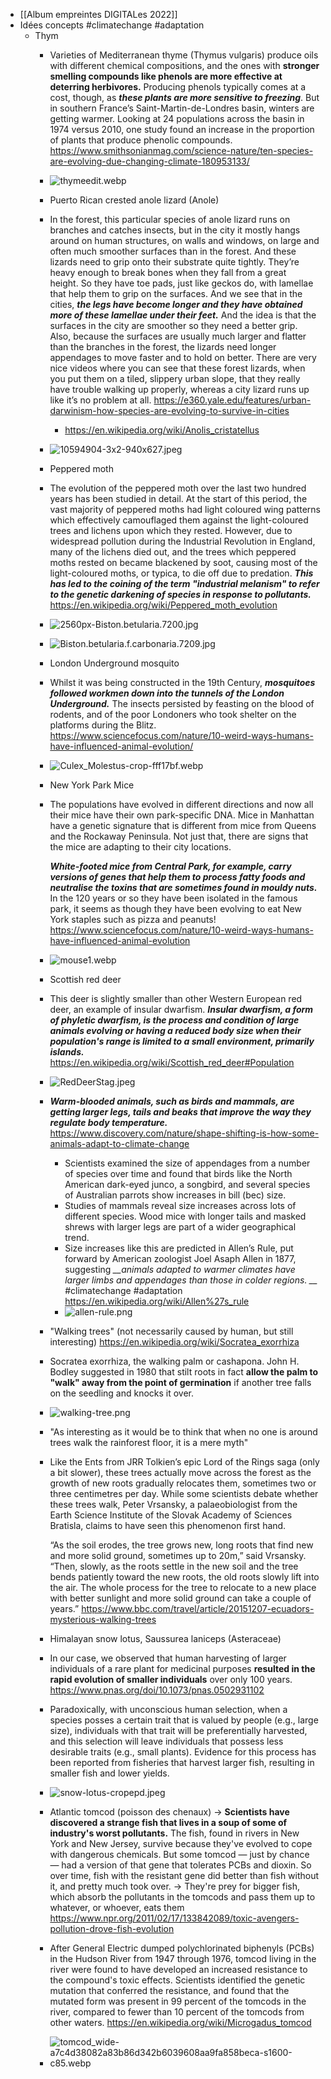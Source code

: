 - [[Album empreintes DIGITALes 2022]]
- Idées concepts #climatechange #adaptation
	- Thym
		- Varieties of Mediterranean thyme (Thymus vulgaris) produce oils with different chemical compositions, and the ones with __stronger smelling compounds like phenols are more effective at deterring herbivores.__ Producing phenols typically comes at a cost, though, as **_these plants are more sensitive to freezing_**. But in southern France’s Saint-Martin-de-Londres basin, winters are getting warmer.
		  Looking at 24 populations across the basin in 1974 versus 2010, one study found an increase in the proportion of plants that produce phenolic compounds.
		  https://www.smithsonianmag.com/science-nature/ten-species-are-evolving-due-changing-climate-180953133/
		- ![thymeedit.webp](../assets/thymeedit_1655578424365_0.webp)
		- Puerto Rican crested anole lizard (Anole)
		- In the forest, this particular species of anole lizard runs on branches and catches insects, but in the city it mostly hangs around on human structures, on walls and windows, on large and often much smoother surfaces than in the forest. And these lizards need to grip onto their substrate quite tightly. They’re heavy enough to break bones when they fall from a great height. So they have toe pads, just like geckos do, with lamellae that help them to grip on the surfaces.
		  And we see that in the cities, **_the legs have become longer and they have obtained more of these lamellae under their feet._** And the idea is that the surfaces in the city are smoother so they need a better grip. Also, because the surfaces are usually much larger and flatter than the branches in the forest, the lizards need longer appendages to move faster and to hold on better. There are very nice videos where you can see that these forest lizards, when you put them on a tiled, slippery urban slope, that they really have trouble walking up properly, whereas a city lizard runs up like it’s no problem at all.
		  https://e360.yale.edu/features/urban-darwinism-how-species-are-evolving-to-survive-in-cities
		  + https://en.wikipedia.org/wiki/Anolis_cristatellus
		- ![10594904-3x2-940x627.jpeg](../assets/10594904-3x2-940x627_1655578453493_0.jpeg)
		- Peppered moth
		- The evolution of the peppered moth over the last two hundred years has been studied in detail. At the start of this period, the vast majority of peppered moths had light coloured wing patterns which effectively camouflaged them against the light-coloured trees and lichens upon which they rested. However, due to widespread pollution during the Industrial Revolution in England, many of the lichens died out, and the trees which peppered moths rested on became blackened by soot, causing most of the light-coloured moths, or typica, to die off due to predation.
		  **_This has led to the coining of the term "industrial melanism" to refer to the genetic darkening of species in response to pollutants._**
		  https://en.wikipedia.org/wiki/Peppered_moth_evolution
		- ![2560px-Biston.betularia.7200.jpg](../assets/2560px-Biston.betularia.7200_1655579269826_0.jpg)
		- ![Biston.betularia.f.carbonaria.7209.jpg](../assets/Biston.betularia.f.carbonaria.7209_1655579275160_0.jpg)
		- London Underground mosquito
		- Whilst it was being constructed in the 19th Century, **_mosquitoes followed workmen down into the tunnels of the London Underground._** The insects persisted by feasting on the blood of rodents, and of the poor Londoners who took shelter on the platforms during the Blitz.
		  https://www.sciencefocus.com/nature/10-weird-ways-humans-have-influenced-animal-evolution/
		- ![Culex_Molestus-crop-fff17bf.webp](../assets/Culex_Molestus-crop-fff17bf_1655579381111_0.webp)
		- New York Park Mice
		- The populations have evolved in different directions and now all their mice have their own park-specific DNA. Mice in Manhattan have a genetic signature that is different from mice from Queens and the Rockaway Peninsula. Not just that, there are signs that the mice are adapting to their city locations.
		  
		  **_White-footed mice from Central Park, for example, carry versions of genes that help them to process fatty foods and neutralise the toxins that are sometimes found in mouldy nuts._** In the 120 years or so they have been isolated in the famous park, it seems as though they have been evolving to eat New York staples such as pizza and peanuts!
		  https://www.sciencefocus.com/nature/10-weird-ways-humans-have-influenced-animal-evolution
		- ![mouse1.webp](../assets/mouse1_1655579455391_0.webp)
		- Scottish red deer
		- This deer is slightly smaller than other Western European red deer, an example of insular dwarfism.
		  **_Insular dwarfism, a form of phyletic dwarfism, is the process and condition of large animals evolving or having a reduced body size when their population's range is limited to a small environment, primarily islands._**
		  https://en.wikipedia.org/wiki/Scottish_red_deer#Population
		- ![RedDeerStag.jpeg](../assets/RedDeerStag_1655579626161_0.jpeg)
		- *__Warm-blooded animals, such as birds and mammals, are getting larger legs, tails and beaks that improve the way they regulate body temperature.__*
		  https://www.discovery.com/nature/shape-shifting-is-how-some-animals-adapt-to-climate-change
			- Scientists examined the size of appendages from a number of species over time and found that birds like the North American dark-eyed junco, a songbird, and several species of Australian parrots show increases in bill (bec) size.
			- Studies of mammals reveal size increases across lots of different species. Wood mice with longer tails and masked shrews with larger legs are part of a wider geographical trend.
			- Size increases like this are predicted in Allen’s Rule, put forward by American zoologist Joel Asaph Allen in 1877, suggesting *__animals adapted to warmer climates have larger limbs and appendages than those in colder regions. __* #climatechange #adaptation
			  https://en.wikipedia.org/wiki/Allen%27s_rule
			- ![allen-rule.png](../assets/allen-rule_1656001628082_0.png)
		- "Walking trees" (not necessarily caused by human, but still interesting)
		  https://en.wikipedia.org/wiki/Socratea_exorrhiza
		- Socratea exorrhiza, the walking palm or cashapona. John H. Bodley suggested in 1980 that stilt roots in fact __allow the palm to "walk" away from the point of germination__ if another tree falls on the seedling and knocks it over.
		- ![walking-tree.png](../assets/walking-tree_1656002077011_0.png)
		- "As interesting as it would be to think that when no one is around trees walk the rainforest floor, it is a mere myth"
		- Like the Ents from JRR Tolkien’s epic Lord of the Rings saga (only a bit slower), these trees actually move across the forest as the growth of new roots gradually relocates them, sometimes two or three centimetres per day. While some scientists debate whether these trees walk, Peter Vrsansky, a palaeobiologist from the Earth Science Institute of the Slovak Academy of Sciences Bratisla, claims to have seen this phenomenon first hand.
		  
		  “As the soil erodes, the tree grows new, long roots that find new and more solid ground, sometimes up to 20m,” said Vrsansky. “Then, slowly, as the roots settle in the new soil and the tree bends patiently toward the new roots, the old roots slowly lift into the air. The whole process for the tree to relocate to a new place with better sunlight and more solid ground can take a couple of years.”
		  https://www.bbc.com/travel/article/20151207-ecuadors-mysterious-walking-trees
		- Himalayan snow lotus, Saussurea laniceps (Asteraceae)
		- In our case, we observed that human harvesting of larger individuals of a rare plant for medicinal purposes __resulted in the rapid evolution of smaller individuals__ over only 100 years.
		  https://www.pnas.org/doi/10.1073/pnas.0502931102
		- Paradoxically, with unconscious human selection, when a species posses a certain trait that is valued by people (e.g., large size), individuals with that trait will be preferentially harvested, and this selection will leave individuals that possess less desirable traits (e.g., small plants). Evidence for this process has been reported from fisheries that harvest larger fish, resulting in smaller fish and lower yields.
		- ![snow-lotus-cropepd.jpeg](../assets/snow-lotus-cropepd_1656003173146_0.jpeg)
		- Atlantic tomcod (poisson des chenaux) -> __Scientists have discovered a strange fish that lives in a soup of some of industry's worst pollutants.__ The fish, found in rivers in New York and New Jersey, survive because they've evolved to cope with dangerous chemicals.
		  But some tomcod — just by chance — had a version of that gene that tolerates PCBs and dioxin. So over time, fish with the resistant gene did better than fish without it, and pretty much took over.
		  -> They're prey for bigger fish, which absorb the pollutants in the tomcods and pass them up to whatever, or whoever, eats them
		  https://www.npr.org/2011/02/17/133842089/toxic-avengers-pollution-drove-fish-evolution
		- After General Electric dumped polychlorinated biphenyls (PCBs) in the Hudson River from 1947 through 1976, tomcod living in the river were found to have developed an increased resistance to the compound's toxic effects. Scientists identified the genetic mutation that conferred the resistance, and found that the mutated form was present in 99 percent of the tomcods in the river, compared to fewer than 10 percent of the tomcods from other waters.
		  https://en.wikipedia.org/wiki/Microgadus_tomcod
		- ![tomcod_wide-a7c4d38082a83b86d342b6039608aa9fa858beca-s1600-c85.webp](../assets/tomcod_wide-a7c4d38082a83b86d342b6039608aa9fa858beca-s1600-c85_1656023760186_0.webp)